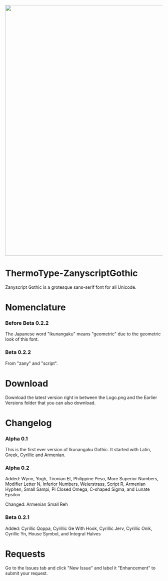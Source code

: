 <p align="center">
  <img width="800" height="auto" src="https://github.com/TSFBCE24RhythmHeaveners/ThermoType-ZanyscriptGothic/blob/main/Zanyscript Logo.png">
</p>

# ThermoType-ZanyscriptGothic
Zanyscript Gothic is a grotesque sans-serif font for all Unicode. 

# Nomenclature #
### Before Beta 0.2.2 ###
The Japanese word "Ikunangaku" means "geometric" due to the geometric look of this font.
### Beta 0.2.2 ###
From "zany" and "script".

# Download #
Download the latest version right in between the Logo.png and the Earlier Versions folder that you can also download.

# Changelog #

### Alpha 0.1 ###
This is the first ever version of Ikunangaku Gothic. It started with Latin, Greek, Cyrillic and Armenian.

### Alpha 0.2 ###
Added: Wynn, Yogh, Tironian Et, Philippine Peso, More Superior Numbers, Modifier Letter N, Inferior Numbers, Weierstrass, Script R, Armenian Hyphen, Small Sampi, Pi Closed Omega, C-shaped Sigma, and Lunate Epsilon

Changed: Armenian Small Reh

### Beta 0.2.1 ###
Added: Cyrillic Qoppa, Cyrillic Ge With Hook, Cyrillic Jerv, Cyrillic Onik, Cyrillic Yn, House Symbol, and Integral Halves

# Requests #
Go to the Issues tab and click "New Issue" and label it "Enhancement" to submit your request.
